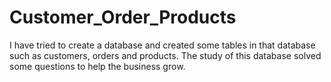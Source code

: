 # Customer_Order_Products
I have tried to create a database and created some tables in that database such as customers, orders and products. The study of this database solved some questions to help the business grow.

